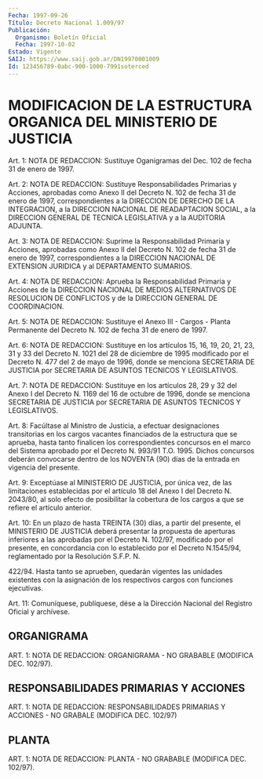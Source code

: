 ```yaml
---
Fecha: 1997-09-26
Título: Decreto Nacional 1.009/97
Publicación:
  Organismo: Boletín Oficial
  Fecha: 1997-10-02
Estado: Vigente
SAIJ: https://www.saij.gob.ar/DN19970001009
Id: 123456789-0abc-900-1000-7991soterced
---
```

# MODIFICACION DE LA ESTRUCTURA ORGANICA DEL MINISTERIO DE JUSTICIA

<a id="1"></a>
Art. 1:  NOTA DE REDACCION: Sustituye Oganigramas del Dec. 102 de fecha 31 de enero de 1997.

<a id="2"></a>
Art. 2: NOTA DE REDACCION: Sustituye Responsabilidades Primarias y Acciones, aprobadas como Anexo II del Decreto N. 102 de fecha 31 de enero de 1997, correspondientes a la DIRECCION DE DERECHO DE LA INTEGRACION, a la DIRECCION NACIONAL DE READAPTACION SOCIAL, a la DIRECCION GENERAL DE TECNICA LEGISLATIVA y a la AUDITORIA ADJUNTA.

<a id="3"></a>
Art.  3: NOTA DE REDACCION:  Suprime la Responsabilidad Primaria y Acciones, aprobadas como Anexo II del Decreto N. 102 de fecha 31 de enero de 1997, correspondientes a la DIRECCION NACIONAL DE EXTENSION JURIDICA y al DEPARTAMENTO SUMARIOS.

<a id="4"></a>
Art. 4: NOTA DE REDACCION: Aprueba la Responsabilidad Primaria y Acciones de la DIRECCION NACIONAL DE MEDIOS ALTERNATIVOS DE RESOLUCION DE CONFLICTOS y de la DIRECCION GENERAL DE COORDINACION.

<a id="5"></a>
Art. 5: NOTA DE REDACCION: Sustituye el Anexo III - Cargos - Planta Permanente del Decreto N. 102 de fecha 31 de enero de 1997.

<a id="6"></a>
Art. 6: NOTA DE REDACCION: Sustituye en los artículos 15, 16, 19, 20, 21, 23, 31 y 33 del Decreto N. 1021 del 28 de diciembre de 1995 modificado por el Decreto N. 477 del 2 de mayo de 1996, donde se menciona SECRETARIA DE JUSTICIA por SECRETARIA DE ASUNTOS TECNICOS Y  LEGISLATIVOS.

<a id="7"></a>
Art. 7: NOTA DE REDACCION: Sustituye en los artículos 28, 29 y 32 del Anexo I del Decreto N. 1169 del 16 de octubre de 1996, donde se menciona SECRETARIA DE JUSTICIA por SECRETARIA DE ASUNTOS TECNICOS Y LEGISLATIVOS.

<a id="8"></a>
Art. 8: Facúltase al Ministro de Justicia, a efectuar designaciones transitorias en los cargos vacantes financiados de la estructura que se aprueba, hasta tanto finalicen los correspondientes concursos en el  marco del Sistema aprobado por el Decreto N. 993/91 T.O. 1995. Dichos  concursos  deberán  convocarse dentro de  los  NOVENTA  (90)  días  de  la entrada en vigencia del presente.

<a id="9"></a>
Art. 9: Exceptúase al MINISTERIO DE JUSTICIA,  por  única  vez, de las  limitaciones  establecidas por el artículo 18 del Anexo I  del Decreto N. 2043/80, al  solo  efecto  de posibilitar la cobertura de los cargos a que se refiere el artículo anterior.

<a id="10"></a>
Art. 10: En un plazo de hasta TREINTA  (30)  días,  a  partir del presente,  el  MINISTERIO DE JUSTICIA deberá presentar la propuesta de aperturas inferiores  a  las  aprobadas por el Decreto N. 102/97, modificado por el presente, en concordancia  con lo establecido por el Decreto N.1545/94, reglamentado por la Resolución  S.F.P. N.

422/94. Hasta tanto se aprueben, quedarán  vigentes  las  unidades existentes   con  la  asignación  de  los  respectivos  cargos  con funciones ejecutivas.

<a id="11"></a>
Art. 11: Comuníquese,  publíquese,  dése  a la Dirección Nacional del Registro Oficial y archívese.

## ORGANIGRAMA

<a id="1"></a>
ART. 1: NOTA DE REDACCION: ORGANIGRAMA - NO GRABABLE (MODIFICA DEC. 102/97).

## RESPONSABILIDADES PRIMARIAS Y ACCIONES

<a id="1"></a>
ART. 1: NOTA DE REDACCION: RESPONSABILIDADES PRIMARIAS Y ACCIONES - NO GRABALE (MODIFICA DEC. 102/97)

## PLANTA

<a id="1"></a>
ART. 1: NOTA DE REDACCION: PLANTA - NO GRABABLE (MODIFICA DEC. 102/97).